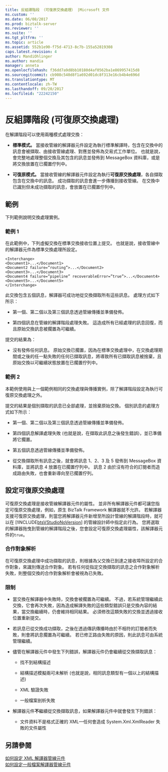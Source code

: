 ```yaml
---
title: 反組譯階段 （可復原交換處理） |Microsoft 文件
ms.custom: ''
ms.date: 06/08/2017
ms.prod: biztalk-server
ms.reviewer: ''
ms.suite: ''
ms.tgt_pltfrm: ''
ms.topic: article
ms.assetid: 552b1e90-f75d-4713-8c7b-155a52819308
caps.latest.revision: 4
author: MandiOhlinger
ms.author: mandia
manager: anneta
ms.openlocfilehash: f36dd7a9d8bb10180d4af0562ba1e869957415d8
ms.sourcegitcommit: cb908c540d8f1a692d01dc8f313e16cb4b4e696d
ms.translationtype: MT
ms.contentlocale: zh-TW
ms.lasthandoff: 09/20/2017
ms.locfileid: "22242150"
---
```

# <a name="disassembly-stage-recoverable-interchange-processing"></a>反組譯階段 (可復原交換處理)
在解譯階段可以使用兩種模式處理交換：  
  
-   **標準模式。** 當接收管線的解譯器元件設定為執行標準解譯時，包含在交換中的訊息會被擷取、由接收管線處理、對應並發佈為交易式工作單位。 也就是說，會完整地處理整個交換及其包含的訊息並發佈到 MessageBox 資料庫，或是將交換放置在已擱置佇列中。  
  
-   **可復原模式。** 當接收管線的解譯器元件設定為執行**可復原交換處理**，各自擷取包含在交換中的訊息。 成功擷取的訊息會進一步傳播到接收管線。 在交換中已識別但未成功擷取的訊息，會放置在已擱置佇列中。  
  
## <a name="examples"></a>範例  
 下列範例說明交換處理實例。  
  
### <a name="example-1"></a>範例 1  
 在此範例中，下列虛擬交換在標準交換接收位置上提交。 也就是說，接收管線中的解譯器元件為標準交換處理所設定。  
  
```  
<Interchange>  
<Document1>...</Document1>  
<Document2 failure=”routing”>...</Document2>  
<Document3>...</Document3>  
<Document4 failure=”pipeline” recoverableError=”true”>...</Document4>  
<Document5>...</Document5>  
</Interchange>  
```  
  
 此交換包含五個訊息，解譯器可成功地從交換擷取所有這些訊息。 處理方式如下所示：  
  
-   第一個、第二個以及第三個訊息透過管線傳播並準備發佈。  
  
-   第四個訊息在管線的解譯階段處理失敗。 這造成所有已經處理的訊息回復，而且原始交換訊息被擱置為可繼續。  
  
 提交的結果為：  
  
-   沒有發佈任何訊息。 原始交換已擱置，因為在標準交換處理中，在交換處理期間或之後的任一點失敗的任何已擷取訊息，將導致所有已擷取訊息被捨棄，且原始交換以可繼續狀態放置在已擱置佇列中。  
  
### <a name="example-2"></a>範例 2  
 本範例使用與上一個範例相同的交換處理與傳播實例，除了解譯階段設定為執行可復原交換處理之外。  
  
 提交的結果是個別擷取的訊息已全部處理，並捨棄原始交換。 個別訊息的處理方式如下所示：  
  
-   第一個、第二個以及第三個訊息透過管線傳播並準備發佈。  
  
-   第四個訊息解譯處理失敗 (也就是說，在擷取此訊息之後發生錯誤)，並已準備將它擱置。  
  
-   第五個訊息透過管線傳播並準備發佈。  
  
-   從交換擷取所有訊息之後，就會將訊息 1、2、3 及 5 發佈到 MessageBox 資料庫，並將訊息 4 放置在已擱置佇列中。 訊息 2 由於沒有符合的訂閱者而造成路由失敗，也會重新導向至已擱置佇列。  
  
## <a name="configuring-recoverable-interchange-processing"></a>設定可復原交換處理  
 可復原交換處理是接收管線解譯器元件的屬性。 並非所有解譯器元件都可讓您指定可復原交換處理，例如，原生 BizTalk Framework 解譯器就不允許。 若解譯器支援可復原交換處理，則當您將解譯器元件新增至所設計管線的解譯階段時，就可以在 [!INCLUDE[btsVStudioNoVersion](../includes/btsvstudionoversion-md.md)] 的管線設計師中指定此行為。 您將選取的解譯器拖曳到管線的解譯階段之後，您會設定可復原交換處理屬性，該解譯器元件的`true`。  
  
### <a name="party-resolution"></a>合作對象解析  
 在可復原交換處理中成功擷取的訊息，則根據為父交換已到達之接收埠所設定的合作對象，來識別傳送合作對象。 若有任何從指定交換擷取的訊息之合作對象解析失敗，則整個交換的合作對象解析會被視為已失敗。  
  
### <a name="restrictions"></a>限制  
  
-   當交換在解譯器中失敗時，交換會被擱置為可繼續。 不過，若系統管理繼續此交換，它會再次失敗，因為造成解譯失敗的這些類型錯誤只是交換內容的結果，當交換繼續時，仍會維持相同結果。 必須修改這類失敗的交換並透過接收位置重新提交。  
  
-   若訊息已從交換成功擷取，之後在透過傳訊傳播時由於不相符的訂閱者而失敗，則會將訊息擱置為可繼續。 若已修正路由失敗的原因，則此訊息可由系統管理繼續。  
  
-   儘管在解譯器元件中發生下列錯誤，解譯器元件仍會繼續從交換擷取訊息：  
  
    -   找不到結構描述  
  
    -   結構描述模擬兩可未解析 (也就是說，相同訊息類型有一個以上的結構描述)  
  
    -   XML 驗證失敗  
  
    -   一般檔案剖析失敗  
  
-   解譯器元件**不**繼續從交換擷取訊息，如果解譯器元件中就會發生下列錯誤：  
  
    -   文件資料不是格式正確的 XML—任何會造成 System.Xml.XmlReader 失敗的文件屬性  
  
## <a name="see-also"></a>另請參閱  
 [如何設定 XML 解譯器管線元件](../core/how-to-configure-the-xml-disassembler-pipeline-component.md)   
 [如何設定一般檔案解譯器管線元件](../core/how-to-configure-the-flat-file-disassembler-pipeline-component.md)